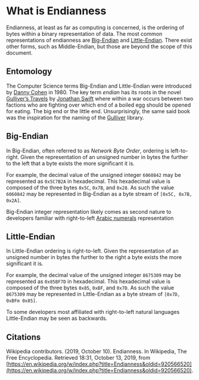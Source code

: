 # What is Endianness

Endianness, at least as far as computing is concerned, is the ordering of bytes within a binary representation of data. The most common representations of endianness are [Big-Endian](#Big-Endian) and [Little-Endian](#Little-Endian). There exist other forms, such as Middle-Endian, but those are beyond the scope of this document.

## Entomology

The Computer Science terms Big-Endian and Little-Endian were introduced by [Danny Cohen]( https://en.wikipedia.org/wiki/Danny_Cohen_(computer_scientist)) in 1980. The key term *endian* has its roots in the novel [Gulliver’s Travels]( https://en.wikipedia.org/wiki/Gulliver%27s_Travels) by [Jonathan Swift]( https://en.wikipedia.org/wiki/Jonathan_Swift) where within a war occurs between two factions who are fighting over which end of a boiled egg should be opened for eating. The big end or the little end. Unsurprisingly, the same said book was the inspiration for the naming of the [Gulliver]( https://github.com/sandialabs/gulliver) library. 

## Big-Endian 

In Big-Endian, often referred to as *Network Byte Order*, ordering is left-to-right. Given the representation of an unsigned number in bytes the further to the left that a byte exists the more significant it is.

For example, the decimal value of the unsigned integer `6060842` may be represented as `0x5C7B2A` in hexadecimal. This hexadecimal value is composed of the three bytes `0x5C`, `0x7B`, and `0x28`. As such the value `6060842` may be represented in Big-Endian as a byte stream of `[0x5C, 0x7B, 0x2A]`. 

Big-Endian integer representation likely comes as second nature to developers familiar with right-to-left [Arabic numerals]( https://en.wikipedia.org/wiki/Arabic_numerals) representation 

## Little-Endian

In Little-Endian ordering is right-to-left. Given the representation of an unsigned number in bytes the further to the right a byte exists the more significant it is.

For example, the decimal value of the unsigned integer `8675309` may be represented as `0x85BF7D` in hexadecimal. This hexadecimal value is composed of the three bytes `0x85`, `0xBF`, and `0x7D`. As such the value `8675309` may be represented in Little-Endian as a byte stream of `[0x7D, 0xBFm 0x85]`. 

To some developers most affiliated with right-to-left natural languages Little-Endian may be seen as backwards.

## Citations

Wikipedia contributors. (2019, October 10). Endianness. In Wikipedia, The Free Encyclopedia. Retrieved 18:31, October 13, 2019, from [https://en.wikipedia.org/w/index.php?title=Endianness&oldid=920566520](https://en.wikipedia.org/w/index.php?title=Endianness&oldid=920566520).

